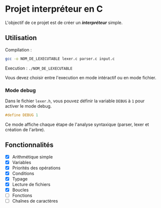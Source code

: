 # Projet interpréteur en C

L'objectif de ce projet est de créer un ***interpréteur*** simple.

## Utilisation

Compilation :

```bash
gcc -o NOM_DE_LEXECUTABLE lexer.c parser.c input.c
```

Execution : ```./NOM_DE_LEXECUTABLE```

Vous devez choisir entre l'execution en mode intéractif ou en mode fichier.

### Mode debug

Dans le fichier `lexer.h`, vous pouvez définir la variable `DEBUG` à `1` pour activer le mode debug.

```c
#define DEBUG 1
```

Ce mode affiche chaque étape de l'analyse syntaxique (parser, lexer et création de l'arbre).

## Fonctionnalités

- [x] Arithmétique simple
- [x] Variables
- [x] Priorités des opérations
- [x] Conditions
- [x] Typage
- [x] Lecture de fichiers
- [x] Boucles
- [ ] Fonctions
- [ ] Chaînes de caractères
